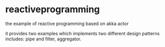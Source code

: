 # reactiveprogramming
the example of reactive programming based on akka actor

it provides two examples which implements two different design patterns includes: pipe and filter, aggregator.
